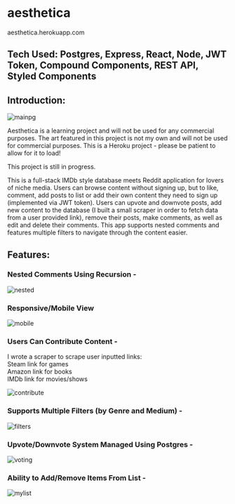# aesthetica

aesthetica.herokuapp.com

## Tech Used: Postgres, Express, React, Node, JWT Token, Compound Components, REST API, Styled Components

## Introduction:
![mainpg](https://user-images.githubusercontent.com/72999528/162895713-9f136e29-7d3f-4463-81cb-df947800e943.JPG)

Aesthetica is a learning project and will not be used for any commercial purposes. The art featured in this project is not my own and will not be used for commercial purposes.
This is a Heroku project - please be patient to allow for it to load! 

This project is still in progress.


This is a full-stack IMDb style database meets Reddit application for lovers of niche media.
Users can browse content without signing up, but to like, comment, add posts to list or add
their own content they need to sign up (implemented via JWT token). Users can upvote and
downvote posts, add new content to the database (I built a small scraper in order to fetch
data from a user provided link), remove their posts, make comments, as well as edit and delete
their comments. This app supports nested comments and features multiple filters to navigate
through the content easier.

## Features:

### Nested Comments Using Recursion -
![nested](https://user-images.githubusercontent.com/72999528/164882814-f813ecb4-d035-4625-96de-63ee2332ffce.JPG)

### Responsive/Mobile View
![mobile](https://user-images.githubusercontent.com/72999528/164882844-b31eb68e-77e6-402b-bca5-6bfe58f01b9b.JPG)

### Users Can Contribute Content -

I wrote a scraper to scrape user inputted links:  
Steam link for games  
Amazon link for books  
IMDb link for movies/shows  

![contribute](https://user-images.githubusercontent.com/72999528/164882856-04f44a09-6a12-499c-aceb-77a7549c0483.JPG)

### Supports Multiple Filters (by Genre and Medium) -
![filters](https://user-images.githubusercontent.com/72999528/164882942-ed920bba-af8e-45fe-9e28-5dee05b63d96.JPG)

### Upvote/Downvote System Managed Using Postgres - 
![voting](https://user-images.githubusercontent.com/72999528/164883069-d6e9866b-0652-4403-81b5-67146b26e455.JPG)

### Ability to Add/Remove Items From List - 
![mylist](https://user-images.githubusercontent.com/72999528/164883105-18597fa6-46c4-4464-90a8-97822f1289f5.JPG)


